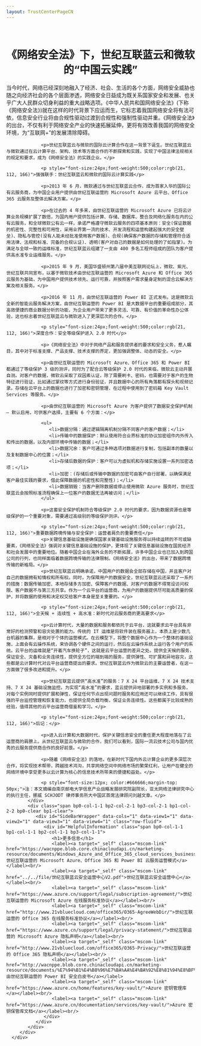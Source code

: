 ```yaml
---
layout: TrustCenterPageCN
---
```

<div class="row-fluid">
   <div class="span">
      <div>
         <div id="" class="row-fluid grid-container mscom-grid-container subpageBody noBottomBorder" data-view4="2" data-view3="2" data-view2="2" data-view1="1" data-cols="2">
            <div class=" span bp0-col-1-1 bp1-col-2-1 bp2-col-2-1 bp3-col-2-1">
				</br>
				<h1 style="font-size:28px;font-weight:500; text-align:center;"><strong>《网络安全法》下，世纪互联蓝云和微软的“中国云实践”</strong></h1>
				<!-- <p style="text-align:center;"><i>注：本文摘编自南京邮电大学信息产业战略发展研究院副院长，亚太网络法律研究中心的执行主任，挪威 SCHJODT 律师事务所大中国区首席法律顾问刘越文章。</i></p> -->
				<p>当今时代，网络已经深刻地融入了经济、社会、生活的各个方面，网络安全威胁也随之向经济社会的各个层面渗透，网络安全日益成为既关系国家安全和发展、也关乎广大人民群众切身利益的重大战略选项。《中华人民共和国网络安全法》(下称《网络安全法》)就在这样的时代背景下应运而生，它标志着我国网络安全将有法可依，信息安全行业将由合规性驱动过渡到合规性和强制性驱动并重。《网络安全法》的出台，不仅有利于网络安全产业的快速拓展延伸，更将有效改善我国的网络安全环境，为“互联网+”的发展清除障碍。</p>
			 
				 <p>世纪互联蓝云与微软的国际云计算合作在这一背景下诞生。世纪互联蓝云与微软通过在云计算平台、架构、技术等方面合作的不断探索和实践，实现了中国法律法规相关的规定和要求，成为《网络安全法》的实践企业。</p>
				 
				 <p style="font-size:24px;font-weight:500;color:rgb(21, 112, 166)">强强联手：世纪互联蓝云和微软的国际云计算实践</p>
				 
				 <p>2013 年 6 月，微软通过与世纪互联蓝云合作，成为首家入华的国际公有云服务商，为中国企业用户提供由世纪互联运营的 Microsoft Azure 云平台、Office 365 云服务及整体云解决方案。</p>
				 
				 <p>在过去的 4 年多来，由世纪互联运营的 Microsoft Azure 已将云计算业务规模扩展了数倍，为国内用户提供包括计算、存储、数据库、整合及网络化服务在内的公有云服务，和全球微软公有云一样，承诺严格遵守微软云服务的四项基本原则：安全(保证数据的机密性、完整性和可用性，采用业界第一流的技术、开发流程和运营构建起强大的安全壁垒)、隐私与管控(没有人能未经批准使用客户数据)、合规(确保客户数据的存储和管理符合适用法律、法规和标准、完备的合规认证)、透明(客户对自己的数据是如何处理的了如指掌)。为满足与全球一致的运维标准，世纪互联蓝云组建了一支由 400 多名工程师组成的团队为客户提供高水准专业运维服务。</p>
				 
				 <p>2015 年 9 月，美国华盛顿州第八届中美互联网论坛上，微软、紫光、世纪互联共同宣布，以基于微软技术由世纪互联运营的 Microsoft Azure 和 Office 365 云服务为基础，为中国用户提供技术领先、运行可靠，并按照客户需求量身定制的混合云解决方案及相关服务。</p>
				 
				 <p>2016 年 11 月，由世纪互联运营的 Power BI 正式发布。这是微软云全新的智能云服务解决方案，由世纪互联运营的 Power BI 是大数据平台的重要组成部分，其高效便捷的商业数据分析的功能，为企业用户带来了更多灵活、可靠、有价值的革命性办公体验，这也标志着世纪互联蓝云与微软进入了更深层次的合作。</p>
				 
				 <p style="font-size:24px;font-weight:500;color:rgb(21, 112, 166)">深度合作：安全等级保护进入 2.0 时代</p>
				 
				 <p>《网络安全法》中对于网络产品和服务提供者的要求和安全义务，惹人瞩目，其中对于标准支撑、产品支撑、技术支撑的界定，更加强调整体、动态的安全。</p>
				 
				 <p>由世纪互联运营的 Microsoft Azure、Office 365 和 Power BI 都通过了等级保护 3 级的测评，同时为了配合云等级保护 2.0 时代的来临，微软云主动开展自测。对客户的数据，微软云采取了双因素认证，除了需要刷卡、密码，也需要对于客户的生物特征进行验证，比如通过掌纹等方式进行身份验证，并且数据中心的所有角落都有探头和视频记录。存储在云平台上的数据也进行了加密和密钥管理，在过程中使用到了密码箱 Key Vault Services 等服务。</p>
				 
				 <p>由世纪互联运营的 Microsoft Azure 为客户提供了数据安全保护机制 – 默认启用，可供客户选择，主要有 6 个方面：</p>
				 
				 <ul>
					<li>数据分隔：通过逻辑隔离机制分隔不同客户的客户数据；</li>
					<li>传输中的数据保护：默认使用符合业界标准的协议加密组件内外传入和传出的数据，以及内部环境中传输的数据；</li>
					<li>数据冗余：客户可通过多种选项对数据进行复制，包括副本的数量以及复制数据中心的位置；</li>
					<li>存储后数据的保护：客户可以为虚拟机和存储实施设置一系列加密选项；</li>
					<li>加密：(存储后或传输中数据的加密可由客户自行部署，以确保满足客户最佳实践的要求，借此保障数据的机密性和完整性)；</li>
					<li>数据销毁：当客户删除数据或停止使用微软 Azure 服务时，世纪互联蓝云会按照标准流程确保上一位客户的数据无法再被访问；</li>
				 </ul>
				 
				 <p>这套安全保护机制符合等级保护 2.0 时代的要求，因为数据资源也是等级保护的一个重要对象，需要通过高级别的等级保护测评。</p>
				 
				 <p style="font-size:24px;font-weight:500;color:rgb(21, 112, 166)">重要数据跨境传输与安全保护：运营者肩负的重要责任</p>
				 <p>关键信息基础设施是确保国家关键基础设施服务得以持续运转的不可或缺要素，《网络安全法》强调对关键信息基础设施的保护，更体现了关键信息基础设施在国民经济和社会发展中的重要地位。随着中国企业在海外业务的不断拓展，许多中国企业也已加入到跨国公司的行列，也同样面临着数据跨境传输的法律限制。《网络安全法》的出台，带来了数据跨境传输的新格局。</p>
				 <p>世纪互联蓝云明确承诺，中国用户的数据会全部存储在中国，并且客户对自己的数据拥有知情权和所有权。同时，为保障用户的数据安全，世纪互联蓝云还采取了一系列的措施：数据传输加密、本地存储多方加密、保障客户的数据、对客户的数据不得常设访问权限、客户数据不与第三方共享。作为一个云平台的运营商，为用户的数据提供尽可能高质量的保护，并将数据的使用和决定权交给客户本身是至关重要的。</p>
				 
				 <p style="font-size:24px;font-weight:500;color:rgb(21, 112, 166)">全天候 + 连续性 + 高水准：新时代对云服务商的更高要求</p>
				 
				 <p>云计算时代，大量的数据和服务都依托于云平台，这就要求云平台具有非常好的检测预警和容灾处置的能力。传统的 IT 运维是将软件装在服务器上，本质上是少数几台机器的集群，是相对于个体的运营模式。在云模型下，将整个数据中心作为一个整体的基础设施，上面会有云操作系统，来协调各个硬件之间的运行，然后在云操作系统上运行各个用户的系统。云平台的运维就是“开着汽车换轮子”，这就是云平台运营的差异之处。提供全天候的服务，保证安全、灾备和业务连续性，提供全方位的端到端的服务，提供弹性、可扩展和异地容灾，这些都是云计算时代对云平台运营商提出的要求。世纪互联蓝云作为微软云的主要运营者，在这一方面做了很多改进和提升。</p>
				 
				 <p>世纪互联蓝云提供“高水准”的服务：7 X 24 平台运维、7 X 24 技术支持、7 X 24 基础设施监控。为实现“高水准”的要求，蓝云提供异地部署的多实例和多服务，对每个实例同时提供扩展和弹性，保证任何节点出现问题时服务和应用还可以继续工作，具有很强的平台监控管理和恢复能力，也提供全局负载均衡，保证业务连续性。这些都属于比较成熟的经验，值得其他的云平台运营商借鉴和学习。</p>
				 
				 <p style="font-size:24px;font-weight:500;color:rgb(21, 112, 166)">后记：</p>
				 
				 <p>进入云计算和大数据时代，保护关键信息安全的重任更大程度地落在了云运营商的肩膀上。从世纪互联蓝云与微软的合作，我们可以看到，国际一流云技术公司与国内优秀的云服务提供商合作的良好前景。</p>
				 
				 <p>随着《网络安全法》的落地，在新时代下国内外云计算企业的更多深层次合作，将实现技术帮带，跨越技术鸿沟，共享网络空间中网络市场的繁荣红利，让用户在健全的网络环境中享受更多以云计算为核心的信息技术所带来的便捷和益处。</p>
				 
				 <p style="font-size:12px; color:#666666;margin-top: 50px;">注：本文摘编自南京邮电大学信息产业战略发展研究院副院长，亚太网络法律研究中心的执行主任，挪威 SCHJODT 律师事务所大中国区首席法律顾问刘越文章。</p>
            </div>
            <div class="span bp0-col-1-1 bp2-col-2-1 bp3-col-2-1 bp1-col-2-2 bp0-clear bp1-clear">
               <div id="SideBarWrapper" data-cols="1" data-view1="1" data-view2="1" data-view3="1" data-view4="1" class="row-fluid">
                  <div id="HelpfulInformation" class="span bp0-col-1-1 bp1-col-1-1 bp2-col-1-1 bp3-col-1-1">
                     <h1>更多信息</h1>
                     <label><a target="_self" class="mscom-link" href="https://wacnppe.blob.core.chinacloudapi.cn/marketing-resource/documents/Windows_Azure_and_Office_365_cloud_services_business_model_operated_by_21Vianet12.pdf">世纪互联运营的 Microsoft Azure、Office 365 和 Power BI 云服务运营模式</a></label><br/>
					 <label><a target="_self" class="mscom-link" href="../../file/世纪互联蓝云安全运营中心V2.pdf">世纪互联蓝云安全运营中心</a></label><br/>
					 <label><a target="_self" class="mscom-link" href="https://www.azure.cn/support/legal/subscription-agreement/">世纪互联运营的 Microsoft Azure 在线服务标准协议</a></label><br/>
					 <label><a target="_self" class="mscom-link" href="http://www.21vbluecloud.com/office365/O365-AgreeWebDir/">世纪互联运营的 Office 365 在线服务标准协议</a></label><br/>
					 <label><a target="_self" class="mscom-link" href="https://www.azure.cn/support/legal/privacy-statement/">世纪互联运营的 Microsoft Azure 隐私声明</a></label><br/>
					 <label><a target="_self" class="mscom-link" href="http://www.21vbluecloud.com/office365/O365-Privacy/">世纪互联运营的 Office 365 隐私声明</a></label><br/>
					 <label><a target="_self" class="mscom-link" href="http://wacnppe.blob.core.chinacloudapi.cn/marketing-resource/documents/%E7%94%B1%E4%B8%96%E7%BA%AA%E4%BA%92%E8%81%94%E8%BF%90%E8%90%A5%E7%9A%84%20Power%20BI%20%E5%AE%89%E5%85%A8%E7%99%BD%E7%9A%AE%E4%B9%A6_May2017.pdf">由世纪互联运营的 Power BI 安全白皮书</a></label>
					 <label><a target="_self" class="mscom-link" href="https://www.azure.cn/home/features/key-vault/">Azure 密钥管理库</a></label><br/>
                     <label><a target="_self" class="mscom-link" href="https://www.azure.cn/documentation/services/key-vault/">Azure 密钥保管库文档</a></label><br/>
                  </div>
               </div>
            </div>
         </div>
      </div>
   </div>
</div>
<div class="row-fluid" data-view4="1" data-view3="1" data-view2="1" data-view1="1" data-cols="1">
   <div class="span bp0-col-1-1 bp1-col-1-1 bp2-col-1-1 bp3-col-1-1"></div>
</div>
